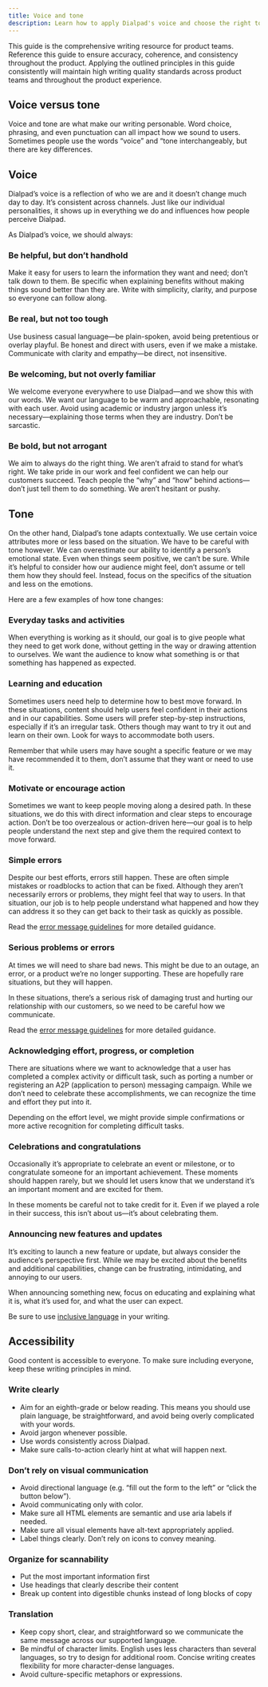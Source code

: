 ```yaml
---
title: Voice and tone
description: Learn how to apply Dialpad's voice and choose the right tone, no matter the product, feature, or experience you're building.
---
```


This guide is the comprehensive writing resource for product teams. Reference this guide to ensure accuracy, coherence, and consistency throughout the product. Applying the outlined principles in this guide consistently will maintain high writing quality standards across product teams and throughout the product experience.

## Voice versus tone

Voice and tone are what make our writing personable. Word choice, phrasing, and even punctuation can all impact how we sound to users. Sometimes people use the words “voice” and “tone interchangeably, but there are key differences.

## Voice

Dialpad’s voice is a reflection of who we are and it doesn’t change much day to day. It’s consistent across channels. Just like our individual personalities, it shows up in everything we do and influences how people perceive Dialpad.

As Dialpad’s voice, we should always:

### Be helpful, but don’t handhold

Make it easy for users to learn the information they want and need; don’t talk down to them. Be specific when explaining benefits without making things sound better than they are. Write with simplicity, clarity, and purpose so everyone can follow along.

### Be real, but not too tough

Use business casual language—be plain-spoken, avoid being pretentious or overlay playful. Be honest and direct with users, even if we make a mistake. Communicate with clarity and empathy—be direct, not insensitive.

### Be welcoming, but not overly familiar

We welcome everyone everywhere to use Dialpad—and we show this with our words. We want our language to be warm and approachable, resonating with each user. Avoid using academic or industry jargon unless it’s necessary—explaining those terms when they are industry. Don’t be sarcastic.

### Be bold, but not arrogant

We aim to always do the right thing. We aren’t afraid to stand for what’s right. We take pride in our work and feel confident we can help our customers succeed. Teach people the “why” and “how” behind actions—don’t just tell them to do something. We aren’t hesitant or pushy.

## Tone

On the other hand, Dialpad’s tone adapts contextually. We use certain voice attributes more or less based on the situation. We have to be careful with tone however. We can overestimate our ability to identify a person’s emotional state. Even when things seem positive, we can’t be sure. While it’s helpful to consider how our audience might feel, don’t assume or tell them how they should feel. Instead, focus on the specifics of the situation and less on the emotions.

Here are a few examples of how tone changes:

### Everyday tasks and activities

When everything is working as it should, our goal is to give people what they need to get work done, without getting in the way or drawing attention to ourselves. We want the audience to know what something is or that something has happened as expected.

<dialtone-usage>
<template #do>

* Look for the simplest way to communicate information—words aren’t always necessary.
* Be consistent for identical actions or destinations when possible.

</template>
<template #dont>

* Use overly complicated or intimidating language
* Add extra text to fill space

</template>
</dialtone-usage>

### Learning and education

Sometimes users need help to determine how to best move forward. In these situations, content should help users feel confident in their actions and in our capabilities. Some users will prefer step-by-step instructions, especially if it’s an irregular task. Others though may want to try it out and learn on their own. Look for ways to accommodate both users.

Remember that while users may have sought a specific feature or we may have recommended it to them, don’t assume that they want or need to use it.

<dialtone-usage>
<template #do>

* Help users understand why they should do something, not just hot.
* Break down complicated tasks into steps that help people focus on one thing at a time.

</template>
<template #dont>

* Oversell or overpromise.
* Be overly prescriptive about how someone should use a feature or product.

</template>
</dialtone-usage>

### Motivate or encourage action

Sometimes we want to keep people moving along a desired path. In these situations, we do this with direct information and clear steps to encourage action. Don’t be too overzealous or action-driven here—our goal is to help people understand the next step and give them the required context to move forward.

<dialtone-usage>
<template #do>

* Help people understand what the next steps are and why they should take them.
* Provide guidance to help people understand if the decision is right for them.

</template>
<template #dont>

* Assume the next step or outcome is guaranteed.

</template>
</dialtone-usage>

### Simple errors

Despite our best efforts, errors still happen. These are often simple mistakes or roadblocks to action that can be fixed. Although they aren’t necessarily errors or problems, they might feel that way to users. In that situation, our job is to help people understand what happened and how they can address it so they can get back to their task as quickly as possible.

Read the [error message guidelines](/error-messages/) for more detailed guidance.

<dialtone-usage>
<template #do>

* Clearly explain the situation and how it can be resolved.
* Look for ways to help people resolve problems

</template>
<template #dont>

* Use overly dramatic or scary words for simple errors.
* Use error numbers or code unless they’re easily recognizable by people, help them solve the problem, or are needed for customer support.

</template>
</dialtone-usage>

### Serious problems or errors

At times we will need to share bad news. This might be due to an outage, an error, or a product we’re no longer supporting. These are hopefully rare situations, but they will happen.

In these situations, there’s a serious risk of damaging trust and hurting our relationship with our customers, so we need to be careful how we communicate.

Read the [error message guidelines](/error-messages/) for more detailed guidance.

<dialtone-usage>
<template #do>

* Explain the impact on their business clearly, without using confusing or scary language.
* Apologize and empathize when we’re at fault, but within reason.
* Provide clear steps to resolve issues. If there’s a solution, be direct about what that means and what we’re doing about it.

</template>
<template #dont>

* Ask customers to trust us without providing data or context.

</template>
</dialtone-usage>

### Acknowledging effort, progress, or completion

There are situations where we want to acknowledge that a user has completed a complex activity or difficult task, such as porting a number or registering an A2P (application to person) messaging campaign. While we don’t need to celebrate these accomplishments, we can recognize the time and effort they put into it.

Depending on the effort level, we might provide simple confirmations or more active recognition for completing difficult tasks.

<dialtone-usage>
<template #do>

* If it’s a regular task, make it clear that the task was completed in a simple, non-intrusive way, like using the toast component. Consider ways to confirm completion without words or messaging.
* If the task was something we initiated or required, thank them for their time.

</template>
<template #dont>

* Assume people are excited or want to celebrate completing a task. They might be annoyed if they thought it was longer or if the immediate benefits aren't clear.
* Refer to simple actions or completed steps as “successes.”

</template>
</dialtone-usage>

### Celebrations and congratulations

Occasionally it’s appropriate to celebrate an event or milestone, or to congratulate someone for an important achievement. These moments should happen rarely, but we should let users know that we understand it’s an important moment and are excited for them.

In these moments be careful not to take credit for it. Even if we played a role in their success, this isn’t about us—it’s about celebrating them.

<dialtone-usage>
<template #do>

* Only celebrate truly important or monumental situations when the user would likely feel proud, excited, or satisfied.
* Express genuine happiness. Recognize their accomplishment and congratulate them on a job well done.

</template>
<template #dont>

* Assume people are excited or want to celebrate completing a task. They might be annoyed if they thought it was longer or if the immediate benefits aren't clear.
* Refer to simple actions or completed steps as “successes.”

</template>
</dialtone-usage>

### Announcing new features and updates

It’s exciting to launch a new feature or update, but always consider the audience’s perspective first. While we may be excited about the benefits and additional capabilities, change can be frustrating, intimidating, and annoying to our users.

When announcing something new, focus on educating and explaining what it is, what it’s used for, and what the user can expect.

Be sure to use [inclusive language](/inclusive-language/) in your writing.

<dialtone-usage>
<template #do>

* Pitch features by explaining specific benefits.
* If possible, let users dismiss announcements or postpone changes until they’re ready.

</template>
<template #dont>

* Celebrate completing tasks or processes that people don’t actually want to celebrate. If they finished something difficult, acknowledge their effort instead.
* Take credit for their successes or presume to know what they need.

</template>
</dialtone-usage>

## Accessibility

Good content is accessible to everyone. To make sure including everyone, keep these writing principles in mind.

### Write clearly

* Aim for an eighth-grade or below reading. This means you should use plain language, be straightforward, and avoid being overly complicated with your words.
* Avoid jargon whenever possible.
* Use words consistently across Dialpad.
* Make sure calls-to-action clearly hint at what will happen next.

### Don’t rely on visual communication

* Avoid directional language (e.g. “fill out the form to the left” or “click the button below”).
* Avoid communicating only with color.
* Make sure all HTML elements are semantic and use aria labels if needed.
* Make sure all visual elements have alt-text appropriately applied.
* Label things clearly. Don’t rely on icons to convey meaning.

### Organize for scannability

* Put the most important information first
* Use headings that clearly describe their content
* Break up content into digestible chunks instead of long blocks of copy

### Translation

* Keep copy short, clear, and straightforward so we communicate the same message across our supported language.
* Be mindful of character limits. English uses less characters than several languages, so try to design for additional room. Concise writing creates flexibility for more character-dense languages.
* Avoid culture-specific metaphors or expressions.
